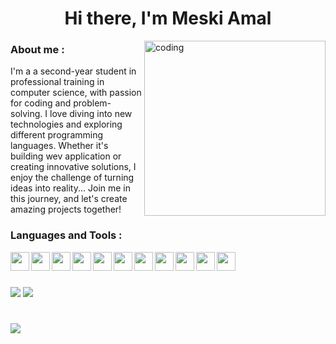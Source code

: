 
<h1 align="center">Hi there, I'm Meski Amal</h1>
<img align="right" alt="coding" width="290" height="280" src="https://cdnb.artstation.com/p/assets/images/images/028/991/999/original/anna-havrylyukh-.gif?1596125112">

<h3 align="left">About me :</h3>
<p> I'm a a second-year student in professional training in computer science, with passion for coding and problem-solving. I love diving into new technologies and exploring different programming languages. Whether it's building wev application or creating innovative solutions, I enjoy the challenge of turning ideas into reality... Join me in this journey, and let's create amazing projects together! </p>

<h3 align="left">Languages and Tools :</h3>
<img align="left" width="30px" src="https://cdn.jsdelivr.net/gh/devicons/devicon@latest/icons/html5/html5-original.svg" />
<img align="left" width="30px" src="https://cdn.jsdelivr.net/gh/devicons/devicon@latest/icons/css3/css3-original.svg" />
<img align="left" width="30px" src="https://cdn.jsdelivr.net/gh/devicons/devicon@latest/icons/bootstrap/bootstrap-original.svg" />
<img align="left" width="30px" src="https://cdn.jsdelivr.net/gh/devicons/devicon@latest/icons/javascript/javascript-original.svg" />
<img align="left" width="30px" src="https://cdn.jsdelivr.net/gh/devicons/devicon@latest/icons/python/python-original.svg" />
<img align="left" width="30px" src="https://cdn.jsdelivr.net/gh/devicons/devicon@latest/icons/react/react-original-wordmark.svg" />
<img align="left" width="30px" src="https://cdn.jsdelivr.net/gh/devicons/devicon@latest/icons/redux/redux-original.svg" />
<img align="left" width="30px" src="https://cdn.jsdelivr.net/gh/devicons/devicon@latest/icons/php/php-original.svg" /> 
<img align="left" width="30px" src="https://cdn.jsdelivr.net/gh/devicons/devicon@latest/icons/mysql/mysql-original.svg" />
<img align="left" width="30px" src="https://cdn.jsdelivr.net/gh/devicons/devicon@latest/icons/mongodb/mongodb-plain-wordmark.svg" />
<img align="left" width="30px" src="https://cdn.jsdelivr.net/gh/devicons/devicon@latest/icons/laravel/laravel-original.svg" /> </br>

#
![](https://github-readme-streak-stats.herokuapp.com/?user=MskAmL&theme=dark&hide_border=false)
[![](https://github-readme-stats.vercel.app/api?username=MskAmL&theme=dark&hide)](https://github.com/anuraghazra/github-readme-stats)

#
[![](https://visitcount.itsvg.in/api?id=MskAmL&icon=5&color=3)](https://visitcount.itsvg.in)




